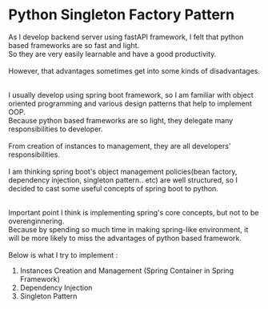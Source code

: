 # Python Singleton Factory Pattern

As I develop backend server using fastAPI framework, I felt that python based frameworks are so fast and light.<br>
So they are very easily learnable and have a good productivity.<br><br>
However, that advantages sometimes get into some kinds of disadvantages.<br><br>

I usually develop using spring boot framework, so I am familiar with object oriented programming and various design patterns that help to implement OOP.<br>
Because python based frameworks are so light, they delegate many responsibilities to developer.<br><br>
From creation of instances to management, they are all developers' responsibilities.<br><br>
I am thinking spring boot's object management policies(bean factory, dependency injection, singleton pattern.. etc) are well structured, so I decided to cast some useful concepts of spring boot to python.<br><br>

Important point I think is implementing spring's core concepts, but not to be overenginnering.<br>
Because by spending so much time in making spring-like environment, it will be more likely to miss the advantages of python based framework.<br><br>
Below is what I try to implement :
1. Instances Creation and Management (Spring Container in Spring Framework)
2. Dependency Injection
3. Singleton Pattern
